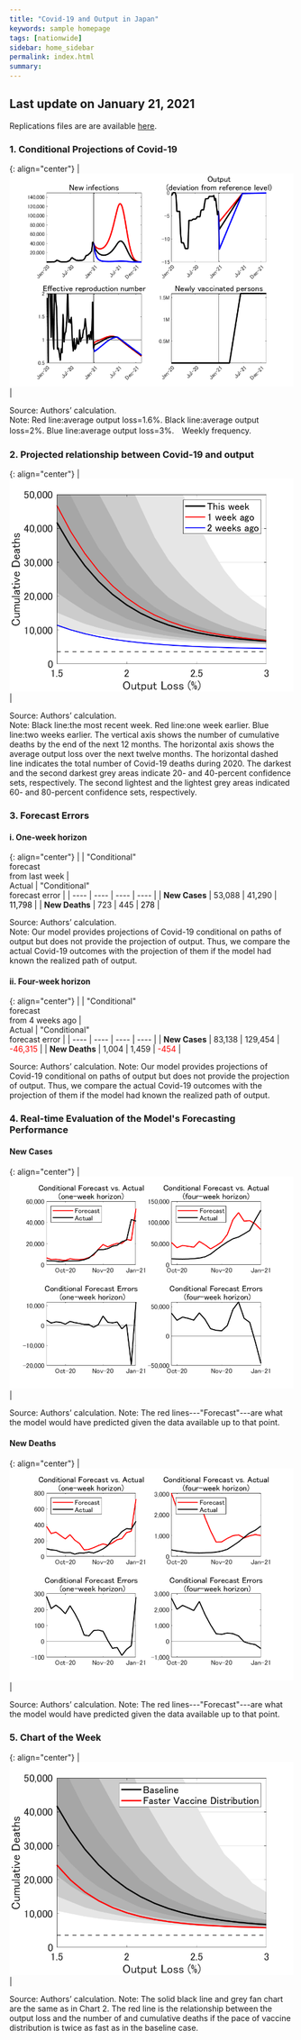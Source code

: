 ```yaml
---
title: "Covid-19 and Output in Japan"
keywords: sample homepage
tags: [nationwide]
sidebar: home_sidebar
permalink: index.html
summary:
---
```


## Last update on January 21, 2021

Replications files are are available [here](https://github.com/Covid19OutputJapan/Covid19OutputJapan.github.io/tree/main/_archives/).

### 1. Conditional Projections of Covid-19

{: align="center"}
|![Projection](./images/20210120/VariablesProjection.png)|

Source: Authors’ calculation.<br>
Note: Red line:average output loss=1.6%. Black line:average output loss=2%. Blue line:average output loss=3%.　Weekly frequency.

### 2. Projected relationship between Covid-19 and output

{: align="center"}
|![TradeoffUB](./images/20210120/BaselineTradeoffUBp.png)|

Source: Authors’ calculation.<br>
Note: Black line:the most recent week. Red line:one week earlier. Blue line:two weeks earlier. The vertical axis shows the number of cumulative deaths by the end of the next 12 months. The horizontal axis shows the average output loss over the next twelve months. The horizontal dashed line indicates the total number of Covid-19 deaths during 2020. The darkest and the second darkest grey areas indicate 20- and 40-percent confidence sets, respectively. The second lightest and the lightest grey areas indicated 60- and 80-percent confidence sets, respectively. 

### 3. Forecast Errors

#### i. One-week horizon

{: align="center"}
|    | "Conditional"<br>forecast<br>from last week | <br>Actual | "Conditional"<br>forecast error |
| ---- | ---- | ---- | ---- |
| **New Cases** | 53,088   |  41,290  | <span style="color: black; ">11,798</span> |
| **New Deaths** |   723  | 445  | <span style="color: black; ">278</span> |

Source: Authors’ calculation.<br>
Note: Our model provides projections of Covid-19 conditional on paths of output but does not provide the projection of output. Thus, we compare the actual Covid-19 outcomes with the projection of them if the model had known the realized path of output.  

#### ii. Four-week horizon

{: align="center"}
|    | "Conditional"<br>forecast<br>from 4 weeks ago | <br>Actual | "Conditional"<br>forecast error |
| ---- | ---- | ---- | ---- |
| **New Cases** |  83,138  |  129,454  | <span style="color: red; ">-46,315</span> |
| **New Deaths** |   1,004  |    1,459 | <span style="color: red; ">-454</span> |

Source: Authors’ calculation.
Note: Our model provides projections of Covid-19 conditional on paths of output but does not provide the projection of output. Thus, we compare the actual Covid-19 outcomes with the projection of them if the model had known the realized path of output.  

### 4. Real-time Evaluation of the Model's Forecasting Performance

#### New Cases

{: align="center"}
|![ForecastErrorsN](./images/20210120/ForecastErrorsN.png)|

Source: Authors’ calculation.
Note: The red lines---"Forecast"---are what the model would have predicted given the data available up to that point.

#### New Deaths

{: align="center"}
|![ForecastErrorsD](./images/20210120/ForecastErrorsD.png)|

Source: Authors’ calculation.
Note: The red lines---"Forecast"---are what the model would have predicted given the data available up to that point.

### 5. Chart of the Week

{: align="center"}
|![TradeoffUB](./images/20210120/ChartOfTheWeek.png)|

Source: Authors’ calculation.
Note: The solid black line and grey fan chart are the same as in Chart 2. The red line is the relationship between the output loss and the number of and cumulative deaths if the pace of vaccine distribution is twice as fast as in the baseline case.
